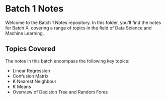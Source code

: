# Batch 1 Notes

Welcome to the Batch 1 Notes repository. In this folder, you'll find the notes for Batch X, covering a range of topics in the field of Data Science and Machine Learning.

## Topics Covered

The notes in this batch encompass the following key topics:

 - Linear Regression
 - Confusion Matrix
 - K Nearest Neighbour
 - K Means
 - Overview of Decision Tree and Random Fores

